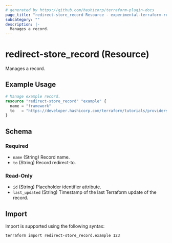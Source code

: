 ```yaml
---
# generated by https://github.com/hashicorp/terraform-plugin-docs
page_title: "redirect-store_record Resource - experimental-terraform-redirect-store"
subcategory: ""
description: |-
  Manages a record.
---
```


# redirect-store_record (Resource)

Manages a record.

## Example Usage

```terraform
# Manage example record.
resource "redirect-store_record" "example" {
  name = "framework"
  to   = "https://developer.hashicorp.com/terraform/tutorials/providers-plugin-framework"
}
```

<!-- schema generated by tfplugindocs -->
## Schema

### Required

- `name` (String) Record name.
- `to` (String) Record redirect-to.

### Read-Only

- `id` (String) Placeholder identifier attribute.
- `last_updated` (String) Timestamp of the last Terraform update of the record.

## Import

Import is supported using the following syntax:

```shell
terraform import redirect-store_record.example 123
```
